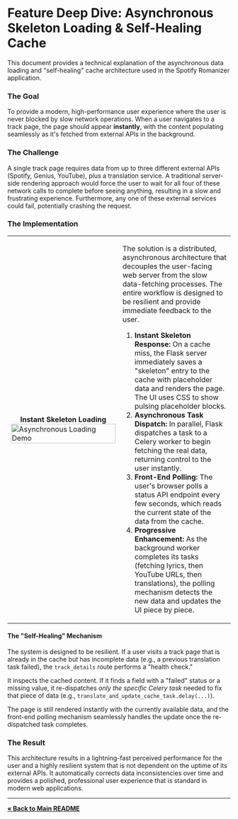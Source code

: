 # Feature Deep Dive: Asynchronous Skeleton Loading & Self-Healing Cache

This document provides a technical explanation of the asynchronous data loading and "self-healing" cache architecture used in the Spotify Romanizer application.

### The Goal

To provide a modern, high-performance user experience where the user is never blocked by slow network operations. When a user navigates to a track page, the page should appear **instantly**, with the content populating seamlessly as it's fetched from external APIs in the background.

### The Challenge

A single track page requires data from up to three different external APIs (Spotify, Genius, YouTube), plus a translation service. A traditional server-side rendering approach would force the user to wait for all four of these network calls to complete before seeing anything, resulting in a slow and frustrating experience. Furthermore, any one of these external services could fail, potentially crashing the request.

### The Implementation

<table>
  <tr>
    <td width="50%">
      <center><strong>Instant Skeleton Loading</strong></center>
      <img src="../assets/demo-main.gif" alt="Asynchronous Loading Demo" width="100%">
    </td>
    <td width="50%">
      <p>The solution is a distributed, asynchronous architecture that decouples the user-facing web server from the slow data-fetching processes. The entire workflow is designed to be resilient and provide immediate feedback to the user.</p>
      <ol>
        <li><strong>Instant Skeleton Response:</strong> On a cache miss, the Flask server immediately saves a "skeleton" entry to the cache with placeholder data and renders the page. The UI uses CSS to show pulsing placeholder blocks.</li>
        <li><strong>Asynchronous Task Dispatch:</strong> In parallel, Flask dispatches a task to a Celery worker to begin fetching the real data, returning control to the user instantly.</li>
        <li><strong>Front-End Polling:</strong> The user's browser polls a status API endpoint every few seconds, which reads the current state of the data from the cache.</li>
        <li><strong>Progressive Enhancement:</strong> As the background worker completes its tasks (fetching lyrics, then YouTube URLs, then translations), the polling mechanism detects the new data and updates the UI piece by piece.</li>
      </ol>
    </td>
  </tr>
</table>

#### The "Self-Healing" Mechanism

The system is designed to be resilient. If a user visits a track page that is already in the cache but has incomplete data (e.g., a previous translation task failed), the `track_details` route performs a "health check."

It inspects the cached content. If it finds a field with a "failed" status or a missing value, it re-dispatches *only the specific Celery task* needed to fix that piece of data (e.g., `translate_and_update_cache_task.delay(...)`).

The page is still rendered instantly with the currently available data, and the front-end polling mechanism seamlessly handles the update once the re-dispatched task completes.

### The Result

This architecture results in a lightning-fast perceived performance for the user and a highly resilient system that is not dependent on the uptime of its external APIs. It automatically corrects data inconsistencies over time and provides a polished, professional user experience that is standard in modern web applications.

---
[**« Back to Main README**](../README.md)
